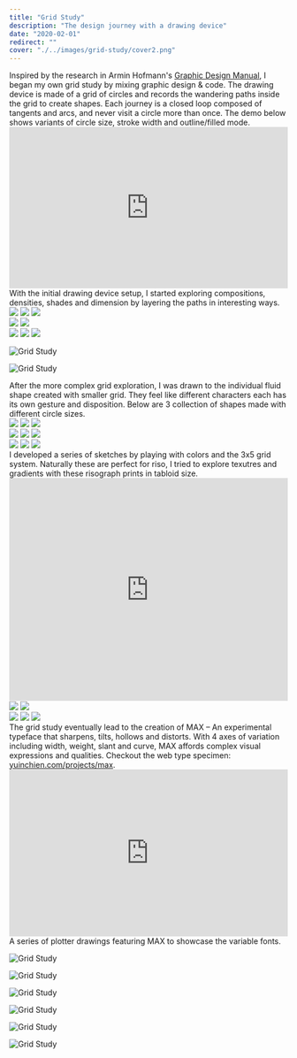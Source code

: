 ```yaml
---
title: "Grid Study"
description: "The design journey with a drawing device"
date: "2020-02-01"
redirect: ""
cover: "./../images/grid-study/cover2.png"
---
```


<div class="text">
Inspired by the research in Armin Hofmann's <a target="_blank" href="https://www.typogabor.com/armin-hofmann/pages/11-armin-hofmann.html">Graphic Design Manual</a>, I began my own grid study by mixing graphic design & code. The drawing device is made of a grid of circles and records the wandering paths inside the grid to create shapes. Each journey is a closed loop composed of tangents and arcs, and never visit a circle more than once. The demo below shows variants of circle size, stroke width and outline/filled mode.
</div>

<div class="video" style="padding:58% 0 0 0;position:relative;"><iframe src="https://player.vimeo.com/video/406053326?title=0&byline=0&portrait=0" style="position:absolute;top:0;left:0;width:100%;height:100%;" frameborder="0" allow="autoplay; fullscreen" allowfullscreen></iframe></div><script src="https://player.vimeo.com/api/player.js"></script>

<div class="text">
With the initial drawing device setup, I started exploring compositions, densities, shades and dimension by layering the paths in interesting ways.
</div>

<div class="two-up">
  <img src="./../images/grid-study/051.jpg" />
  <img src="./../images/grid-study/054.jpg" />
  <img src="./../images/grid-study/050.jpg" />
</div>

<div class="two-up">
  <img src="./../images/grid-study/053.jpg" />
  <img src="./../images/grid-study/064.png" />
</div>

<div class="two-up">
  <img src="./../images/grid-study/060.png" />
  <img src="./../images/grid-study/061.png" />
  <img src="./../images/grid-study/062.png" />
</div>

![Grid Study](./../images/grid-study/200.png)

![Grid Study](./../images/grid-study/110.jpg)

<div class="text">
After the more complex grid exploration, I was drawn to the individual fluid shape created with smaller grid. They feel like different characters each has its own gesture and disposition. Below are 3 collection of shapes made with different circle sizes.
</div>

<div class="two-up">
  <img src="./../images/grid-study/100.jpg" />
  <img src="./../images/grid-study/101.jpg" />
  <img src="./../images/grid-study/102.jpg" />
</div>

<div class="two-up">
  <img src="./../images/grid-study/020.jpg" />
  <img src="./../images/grid-study/021.jpg" />
  <img src="./../images/grid-study/026.jpg" />
</div>

<div class="two-up">
  <img src="./../images/grid-study/023.jpg" />
  <img src="./../images/grid-study/024.jpg" />
  <img src="./../images/grid-study/025.jpg" />
</div>

<div class="text">
I developed a series of sketches by playing with colors and the 3x5 grid system. Naturally these are perfect for riso, I tried to explore texutres and gradients with these risograph prints in tabloid size.
</div>

<div class="video" style="padding:80% 0 0 0;position:relative;"><iframe src="https://player.vimeo.com/video/406273059?autoplay=1&loop=1&title=0&byline=0&portrait=0" style="position:absolute;top:0;left:0;width:100%;height:100%;" frameborder="0" allow="fullscreen" allowfullscreen></iframe></div><script src="https://player.vimeo.com/api/player.js"></script>

<div class="two-up">
  <img src="./../images/grid-study/IMG_1290.JPG" />
  <img src="./../images/grid-study/IMG_1303.JPG" />
</div>

<div class="two-up">
  <img src="./../images/grid-study/000.jpg" />
  <img src="./../images/grid-study/001.jpg" />
  <img src="./../images/grid-study/004.jpg" />
</div>

<div class="text">
The grid study eventually lead to the creation of MAX – An experimental typeface that sharpens, tilts, hollows and distorts. With 4 axes of variation including width, weight, slant and curve, MAX affords complex visual expressions and qualities. Checkout the web type specimen: <a href="https://yuinchien.com/projects/max" target="_blank">yuinchien.com/projects/max</a>.
</div>


<div class="video" style="padding:60% 0 0 0;position:relative;"><iframe src="https://player.vimeo.com/video/405615934?autoplay=1&loop=1&title=0&byline=0&portrait=0" style="position:absolute;top:0;left:0;width:100%;height:100%;" frameborder="0" allow="autoplay; fullscreen" allowfullscreen></iframe></div><script src="https://player.vimeo.com/api/player.js"></script>

<div class="text">
A series of plotter drawings featuring MAX to showcase the variable fonts.
</div>

<!-- ![Grid Study](./../images/grid-study/300.JPG) -->

![Grid Study](./../images/grid-study/401.jpg)

![Grid Study](./../images/grid-study/010.png)

![Grid Study](./../images/grid-study/011.png)

![Grid Study](./../images/grid-study/012.png)

![Grid Study](./../images/grid-study/013.png)

![Grid Study](./../images/grid-study/014.png)
